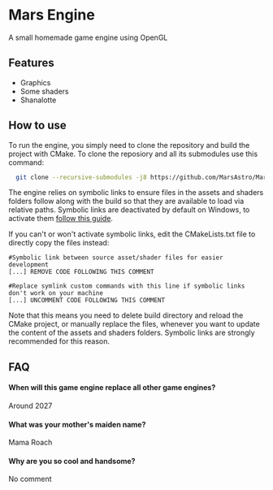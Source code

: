 
# Mars Engine

A small homemade game engine using OpenGL




## Features

- Graphics
- Some shaders
- Shanalotte


## How to use

To run the engine, you simply need to clone the repository and build the project with CMake. To clone the reposiory and all its submodules use this command:

```bash
  git clone --recursive-submodules -j8 https://github.com/MarsAstro/MarsEngine.git
```

The engine relies on symbolic links to ensure files in the assets and shaders folders follow along with the build so that they are available to load via relative paths. Symbolic links are deactivated by default on Windows, to activate them [follow this guide](https://neacsu.net/posts/win_symlinks/).

If you can't or won't activate symbolic links, edit the CMakeLists.txt file to directly copy the files instead:

```CMakeLists
#Symbolic link between source asset/shader files for easier development
[...] REMOVE CODE FOLLOWING THIS COMMENT

#Replace symlink custom commands with this line if symbolic links don't work on your machine
[...] UNCOMMENT CODE FOLLOWING THIS COMMENT
```
Note that this means you need to delete build directory and reload the CMake project, or manually replace the files, whenever you want to update the content of the assets and shaders folders. Symbolic links are strongly recommended for this reason.
## FAQ
#### When will this game engine replace all other game engines?

Around 2027

#### What was your mother's maiden name?

Mama Roach

#### Why are you so cool and handsome?

No comment
